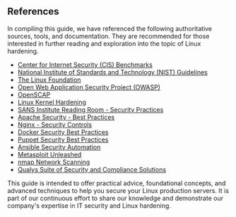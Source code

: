 ## References

In compiling this guide, we have referenced the following authoritative sources, tools, and documentation. They are
recommended for those interested in further reading and exploration into the topic of Linux hardening.

- [Center for Internet Security (CIS) Benchmarks](https://www.cisecurity.org/cis-benchmarks/)
- [National Institute of Standards and Technology (NIST) Guidelines](https://csrc.nist.gov/publications)
- [The Linux Foundation](https://www.linuxfoundation.org/)
- [Open Web Application Security Project (OWASP)](https://owasp.org/)
- [OpenSCAP](https://www.open-scap.org/)
- [Linux Kernel Hardening](https://www.kernel.org/doc/html/latest/security/self-protection.html)
- [SANS Institute Reading Room - Security Practices](https://www.sans.org/reading-room/whitepapers/bestprac/)
- [Apache Security - Best Practices](https://httpd.apache.org/docs/2.4/misc/security_tips.html)
- [Nginx - Security Controls](https://docs.nginx.com/nginx/admin-guide/security-controls/)
- [Docker Security Best Practices](https://docs.docker.com/engine/security/security/)
- [Puppet Security Best Practices](https://puppet.com/docs/puppet/latest/security.html)
- [Ansible Security Automation](https://www.ansible.com/integrations/security)
- [Metasploit Unleashed](https://www.offensive-security.com/metasploit-unleashed/)
- [nmap Network Scanning](https://nmap.org/book/)
- [Qualys Suite of Security and Compliance Solutions](https://www.qualys.com/suite/)

This guide is intended to offer practical advice, foundational concepts, and advanced techniques to help you secure your
Linux production servers. It is part of our continuous effort to share our knowledge and demonstrate our company's
expertise in IT security and Linux hardening.
